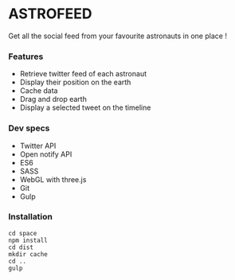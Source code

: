 # ASTROFEED

Get all the social feed from your favourite astronauts in one place !

### Features

* Retrieve twitter feed of each astronaut
* Display their position on the earth
* Cache data
* Drag and drop earth
* Display a selected tweet on the timeline

### Dev specs

* Twitter API
* Open notify API
* ES6
* SASS
* WebGL with three.js
* Git
* Gulp

### Installation

```Shell
cd space
npm install
cd dist
mkdir cache
cd ..
gulp
```
